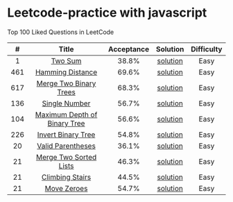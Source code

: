 # Leetcode-practice with javascript

Top 100 Liked Questions in LeetCode

| # | Title | Acceptance | Solution | Difficulty |
|:---:|:---:|:---:|:---:|:---:|
| 1 | [Two Sum](https://leetcode.com/problems/two-sum/description/) | 38.8% | [solution](https://github.com/Limuyang1013/leetcode-practice/issues/1) | Easy |
| 461 | [Hamming Distance](https://leetcode.com/problems/hamming-distance/description/) | 69.6% | [solution](https://github.com/Limuyang1013/leetcode-practice/issues/2) | Easy |
| 617 | [Merge Two Binary Trees](https://leetcode.com/problems/merge-two-binary-trees/description/) | 68.3% | [solution](https://github.com/Limuyang1013/leetcode-practice/issues/3) | Easy |
| 136 | [Single Number](https://leetcode.com/problems/single-number/description/) | 56.7% | [solution](https://github.com/Limuyang1013/leetcode-practice/issues/4) | Easy |
| 104 | [Maximum Depth of Binary Tree](https://leetcode.com/problems/maximum-depth-of-binary-tree/description/) | 56.6% | [solution](https://github.com/Limuyang1013/leetcode-practice/issues/5) | Easy |
| 226 | [Invert Binary Tree](https://leetcode.com/problems/invert-binary-tree/description/) | 54.8% | [solution](https://github.com/Limuyang1013/leetcode-practice/issues/6) | Easy |
| 20 | [Valid Parentheses](https://leetcode.com/problems/valid-parentheses/) | 36.1% | [solution](https://github.com/Limuyang1013/leetcode-practice/issues/7) | Easy |
| 21 | [Merge Two Sorted Lists](https://leetcode.com/problems/merge-two-sorted-lists/) | 46.3% | [solution](https://github.com/Limuyang1013/leetcode-practice/issues/8) | Easy |
| 21 | [Climbing Stairs](https://leetcode.com/problems/climbing-stairs/) | 44.5% | [solution](https://github.com/Limuyang1013/leetcode-practice/issues/9) | Easy |
| 21 | [Move Zeroes](https://leetcode.com/problems/move-zeroes/) | 54.7% | [solution](https://github.com/Limuyang1013/leetcode-practice/issues/9) | Easy |
